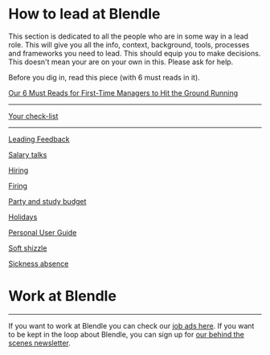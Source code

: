 # How to lead at Blendle

This section is dedicated to all the people who are in some way in a lead role. This will give you  all the info, context, background, tools, processes and frameworks you need to lead. This should equip you to make decisions. This doesn't mean your are on your own in this. Please ask for help.

Before you dig in, read this piece (with 6 must reads in it).

[Our 6 Must Reads for First-Time Managers to Hit the Ground Running](http://firstround.com/review/our-6-must-reads-for-first-time-managers-to-hit-the-ground-running/)

---

[Your check-list](Your%20check-list%2039e50f5cbb854b34a7fb1ce81aefe32f.md)

---

[Leading Feedback ](Leading%20Feedback%2063c5f6852167441a8ee346b4b4d29571.md)

[Salary talks](Salary%20talks%20dcd0239ab93c4ef1937c193ac4abf8cc.md)

[Hiring ](Hiring%200f7659f3c29c48d5933d469345ff63ae.md)

[Firing](Firing%20199b42899d53495eb88a6f4e5f6fa56c.md)

[Party and study budget](Party%20and%20study%20budget%2057f887063e0542e8bae28165efa6a3a4.md)

[Holidays](Holidays%2015561c9886b74bb1960f0ac8564c1a2a.md)

[Personal User Guide](Personal%20User%20Guide%2010c68457e9dd47f28aaf00b21b1792cc.md)

[Soft shizzle](Soft%20shizzle%2071c920719f414995a304ed37882c669d.md)

[Sickness absence](Sickness%20absence%205a331796c1314c4db84a26cbdd307cb5.md)

# Work at Blendle

---

If you want to work at Blendle you can check our [job ads here](https://blendle.homerun.co/). If you want to be kept in the loop about Blendle, you can sign up for [our behind the scenes newsletter](https://blendle.homerun.co/yes-keep-me-posted/tr/apply?token=8092d4128c306003d97dd3821bad06f2).